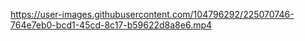

https://user-images.githubusercontent.com/104796292/225070746-764e7eb0-bcd1-45cd-8c17-b59622d8a8e6.mp4

